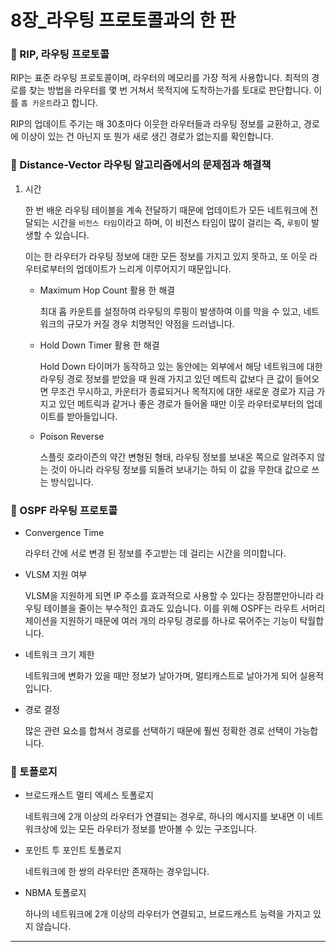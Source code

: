 # 8장_라우팅 프로토콜과의 한 판             

### 🔎 RIP, 라우팅 프로토콜

RIP는 표준 라우팅 프로토콜이며, 라우터의 메모리를 가장 적게 사용합니다. 최적의 경로를 찾는 방법을 라우터를 몇 번 거쳐서 목적지에 도착하는가를 토대로 판단합니다. 이를 `홉 카운트`라고 합니다.

RIP의 업데이트 주기는 매 30초마다 이웃한 라우터들과 라우팅 정보를 교환하고, 경로에 이상이 있는 건 아닌지 또 뭔가 새로 생긴 경로가 없는지를 확인합니다.

### 🔎 Distance-Vector 라우팅 알고리즘에서의 문제점과 해결책

1. 시간

    한 번 배운 라우팅 테이블을 계속 전달하기 때문에 업데이트가 모든 네트워크에 전달되는 시간을 `비전스 타임`이라고 하며, 이 비전스 타임이 많이 걸리는 즉, `루핑`이 발생할 수 있습니다.

    이는 한 라우터가 라우팅 정보에 대한 모든 정보를 가지고 있지 못하고, 또 이웃 라우터로부터의 업데이트가 느리게 이루어지기 때문입니다.

    - Maximum Hop Count 활용 한 해결

        최대 홉 카운트를 설정하여 라우팅의 루핑이 발생하여 이를 막을 수 있고, 네트워크의 규모가 커질 경우 치명적인 약점을 드러냅니다.

    - Hold Down Timer 활용 한 해결

        Hold Down 타이머가 동작하고 있는 동안에는 외부에서 해당 네트워크에 대한 라우팅 경로 정보를 받았을 때 원래 가지고 있던 메트릭 값보다 큰 값이 들어오면 무조건 무시하고, 카운터가 종료되거나 목적지에 대한 새로운 경로가 지금 가지고 있던 메트릭과 같거나 좋은 경로가 들어올 때만 이웃 라우터로부터의 업데이트를 받아들입니다.

    - Poison Reverse

        스플릿 호라이즌의 약간 변형된 형태, 라우팅 정보를 보내온 쪽으로 알려주지 않는 것이 아니라 라우팅 정보를 되돌려 보내기는 하되 이 값을 무한대 값으로 쓰는 방식입니다.

### 🔎 OSPF 라우팅 프로토콜

- Convergence Time

    라우터 간에 서로 변경 된 정보를 주고받는 데 걸리는 시간을 의미합니다.

- VLSM 지원 여부

    VLSM을 지원하게 되면 IP 주소를 효과적으로 사용할 수 있다는 장점뿐만아니라 라우팅 테이블을 줄이는 부수적인 효과도 있습니다. 이를 위해 OSPF는 라우트 서머리제이션을 지원하기 때문에 여러 개의 라우팅 경로를 하나로 묶어주는 기능이 탁월합니다.

- 네트워크 크기 제한

    네트워크에 변화가 있을 때만 정보가 날아가며, 멀티캐스트로 날아가게 되어 실용적입니다.

- 경로 결정

    많은 관련 요소를 합쳐서 경로를 선택하기 때문에 훨씬 정확한 경로 선택이 가능합니다.

### 🔎 토폴로지

- 브로드캐스트 멀티 엑세스 토폴로지

    네트워크에 2개 이상의 라우터가 연결되는 경우로, 하나의 메시지를 보내면 이 네트워크상에 있는 모든 라우터가 정보를 받아볼 수 있는 구조입니다.

- 포인트 투 포인트 토폴로지

    네트워크에 한 쌍의 라우터만 존재하는 경우입니다.

- NBMA 토폴로지

    하나의 네트워크에 2개 이상의 라우터가 연결되고, 브로드캐스트 능력을 가지고 있지 않습니다.










---